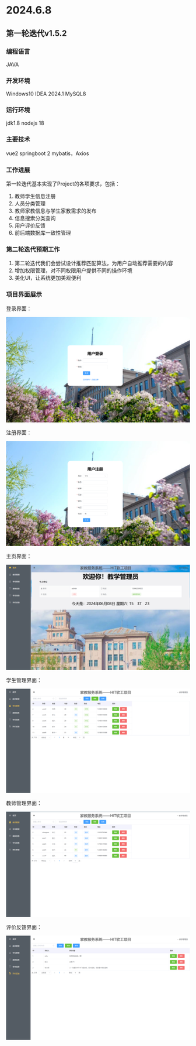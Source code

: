 # 2024.6.8
## 第一轮迭代v1.5.2
### 编程语言 
JAVA

### 开发环境  
Windows10 IDEA 2024.1 MySQL8

### 运行环境 
jdk1.8 nodejs 18

### 主要技术 
vue2 springboot 2 mybatis，Axios

### 工作进展
第一轮迭代基本实现了Project的各项要求，包括：
1. 教师学生信息注册
2. 人员分类管理
3. 教师家教信息与学生家教需求的发布
4. 信息搜索分类查询
5. 用户评价反馈
6. 前后端数据库一致性管理

### 第二轮迭代预期工作
1. 第二轮迭代我们会尝试设计推荐匹配算法，为用户自动推荐需要的内容
2. 增加权限管理，对不同权限用户提供不同的操作环境
3. 美化UI，让系统更加美观便利

### 项目界面展示
登录界面：

![登录界面](/myvue/src/assets/images/登录.png)

注册界面：

![注册界面](/myvue/src/assets/images/注册.png)

主页界面：

![主页界面](/myvue/src/assets/images/主页.png)

学生管理界面：

![学生管理界面](/myvue/src/assets/images/学生管理.png)

教师管理界面：

![教师管理界面](/myvue/src/assets/images/教师管理.png)

评价反馈界面：

![评价反馈界面](/myvue/src/assets/images/评价反馈.png)
